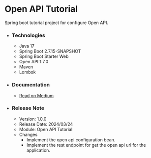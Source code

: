 # Open API Tutorial

Spring boot tutorial project for configure Open API.

* ### Technologies
  * Java 17
  * Spring Boot 2.7.15-SNAPSHOT
  * Spring Boot Starter Web
  * Open API 1.7.0
  * Maven
  * Lombok

* ### Documentation
  * [Read on Medium](https://sachithariyathilaka.medium.com/open-api-configuration-162671182964)
  
* ### Release Note

  * Version: 1.0.0
  * Release Date: 2024/03/24
  * Module: Open API Tutorial
  * Changes
    * Implement the open api configuration bean.
    * Implement the rest endpoint for get the open api url for the application.

